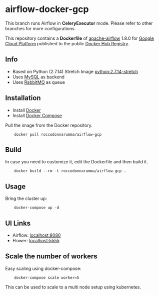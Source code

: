 # airflow-docker-gcp

This branch runs Airflow in **CeleryExecutor** mode. Please refer to other branches for more configurations.

This repository contains a **Dockerfile** of [apache-airflow](https://github.com/apache/incubator-airflow) 1.8.0 for [Google Cloud Platform](https://www.cloud.google.com) published to the public [Docker Hub Registry](https://registry.hub.docker.com/).

## Info

* Based on Python (2.7.14) Stretch Image [python:2.7.14-stretch](https://hub.docker.com/_/python/)
* Uses [MySQL](https://hub.docker.com/_/mysql/) as backend
* Uses [RabbitMQ](https://hub.docker.com/_/rabbitmq/) as queue

## Installation

* Install [Docker](https://www.docker.com/)
* Install [Docker Compose](https://docs.docker.com/compose/install/)

Pull the image from the Docker repository.

        docker pull roccodonnarumma/airflow-gcp

## Build

In case you need to customize it, edit the Dockerfile and then build it.

        docker build --rm -t roccodonnarumma/airflow-gcp .

## Usage

Bring the cluster up:

        docker-compose up -d


## UI Links

- Airflow: [localhost:8080](http://localhost:8080/)
- Flower: [localhost:5555](http://localhost:5555/)


## Scale the number of workers

Easy scaling using docker-compose:

        docker-compose scale worker=5

This can be used to scale to a multi node setup using kubernetes.
